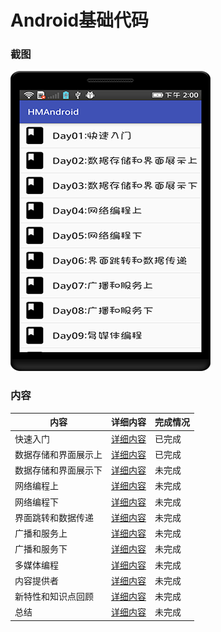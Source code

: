 # Android基础代码

### 截图
![截图](https://github.com/BruceAnda/HMAndroid/blob/master/screenshot/main/pic/pic.png)

### 内容
| 内容 | 详细内容 | 完成情况 |
|-----|-----|-----|
| 快速入门 | [详细内容](https://github.com/BruceAnda/HMAndroid/tree/master/app/src/main/java/zhaoliang/com/hmandroid/activity/day01) | 已完成 |
| 数据存储和界面展示上 | [详细内容](https://github.com/BruceAnda/HMAndroid/tree/master/app/src/main/java/zhaoliang/com/hmandroid/activity/day02) | 已完成 |
| 数据存储和界面展示下 | [详细内容](https://github.com/BruceAnda/HMAndroid/tree/master/app/src/main/java/zhaoliang/com/hmandroid/activity/day03) | 未完成 |
| 网络编程上 | [详细内容](https://github.com/BruceAnda/HMAndroid/tree/master/app/src/main/java/zhaoliang/com/hmandroid/activity/day04) | 未完成 |
| 网络编程下 | [详细内容](https://github.com/BruceAnda/HMAndroid/tree/master/app/src/main/java/zhaoliang/com/hmandroid/activity/day05) | 未完成 |
| 界面跳转和数据传递 | [详细内容](https://github.com/BruceAnda/HMAndroid/tree/master/app/src/main/java/zhaoliang/com/hmandroid/activity/day06) | 未完成 |
| 广播和服务上 | [详细内容](https://github.com/BruceAnda/HMAndroid/tree/master/app/src/main/java/zhaoliang/com/hmandroid/activity/day07) | 未完成 |
| 广播和服务下 | [详细内容](https://github.com/BruceAnda/HMAndroid/tree/master/app/src/main/java/zhaoliang/com/hmandroid/activity/day08) | 未完成 |
| 多媒体编程 | [详细内容](https://github.com/BruceAnda/HMAndroid/tree/master/app/src/main/java/zhaoliang/com/hmandroid/activity/day09) | 未完成 |
| 内容提供者 | [详细内容](https://github.com/BruceAnda/HMAndroid/tree/master/app/src/main/java/zhaoliang/com/hmandroid/activity/day10) | 未完成 |
| 新特性和知识点回顾 | [详细内容](https://github.com/BruceAnda/HMAndroid/tree/master/app/src/main/java/zhaoliang/com/hmandroid/activity/day11) | 未完成 |
| 总结 | [详细内容](https://github.com/BruceAnda/HMAndroid/tree/master/app/src/main/java/zhaoliang/com/hmandroid/activity/day12) | 未完成 |